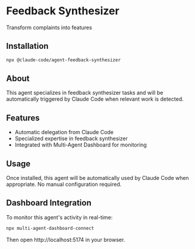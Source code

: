 # Feedback Synthesizer

Transform complaints into features

## Installation

```bash
npx @claude-code/agent-feedback-synthesizer
```

## About

This agent specializes in feedback synthesizer tasks and will be automatically triggered by Claude Code when relevant work is detected.

## Features

- Automatic delegation from Claude Code
- Specialized expertise in feedback synthesizer
- Integrated with Multi-Agent Dashboard for monitoring

## Usage

Once installed, this agent will be automatically used by Claude Code when appropriate. No manual configuration required.

## Dashboard Integration

To monitor this agent's activity in real-time:

```bash
npx multi-agent-dashboard-connect
```

Then open http://localhost:5174 in your browser.

